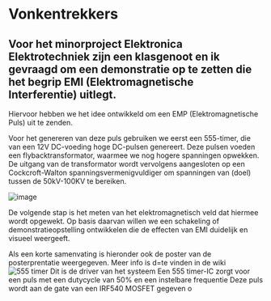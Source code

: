 # Vonkentrekkers

## Voor het minorproject Elektronica Elektrotechniek zijn een klasgenoot en ik gevraagd om een demonstratie op te zetten die het begrip EMI (Elektromagnetische Interferentie) uitlegt.

Hiervoor hebben we het idee ontwikkeld om een EMP (Elektromagnetische Puls) uit te zenden.

Voor het genereren van deze puls gebruiken we eerst een 555-timer, die van een 12V DC-voeding hoge DC-pulsen genereert. Deze pulsen voeden een flybacktransformator, waarmee we nog hogere spanningen opwekken. De uitgang van de transformator wordt vervolgens aangesloten op een Cockcroft-Walton spanningsvermenigvuldiger om spanningen van (doel) tussen de 50kV-100KV te bereiken. 

![image](https://github.com/user-attachments/assets/6d2db3f4-8452-4dba-929e-3a1d3e05d80f)

De volgende stap is het meten van het elektromagnetisch veld dat hiermee wordt opgewekt. Op basis daarvan willen we een schakeling of demonstratieopstelling ontwikkelen die de effecten van EMI duidelijk en visueel weergeeft.

Als een korte samenvating is hieronder ook de poster van de posterprentatie weergegeven. Meer info is d=te vinden in de wiki
![555 timer Dit is de driver van het systeem  Een 555 timer-IC zorgt voor een puls met een dutycycle van 50% en een instelbare frequentie  Deze puls wordt aan de gate van een IRF540 MOSFET gegeven o](https://github.com/user-attachments/assets/a685edf1-da0a-4df5-8972-11aaeba46910)
